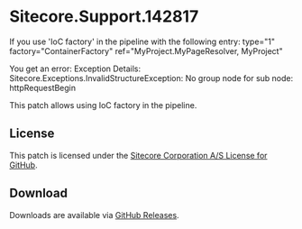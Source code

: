 # Sitecore.Support.142817
If you use 'IoC factory' in the pipeline with the following entry:
type="1" factory="ContainerFactory" ref="MyProject.MyPageResolver, MyProject"

You get an error: 
Exception Details: Sitecore.Exceptions.InvalidStructureException: No group node for sub node: httpRequestBegin

This patch allows using IoC factory in the pipeline.

## License  
This patch is licensed under the [Sitecore Corporation A/S License for GitHub](https://github.com/sitecoresupport/Sitecore.Support.142817/blob/master/LICENSE).  

## Download  
Downloads are available via [GitHub Releases](https://github.com/sitecoresupport/Sitecore.Support.142817/releases).  

